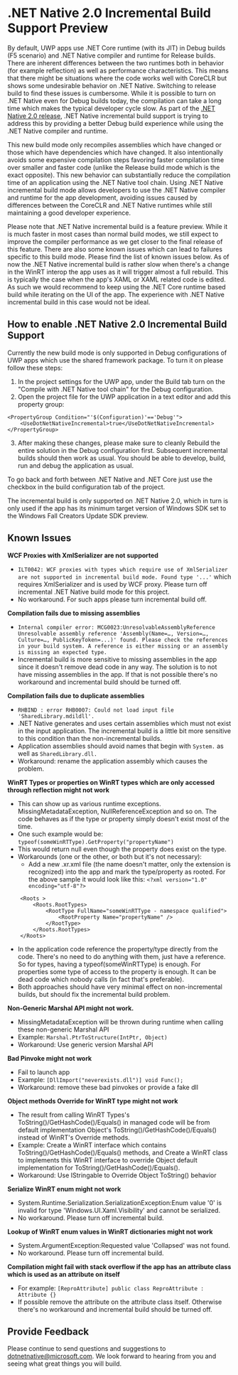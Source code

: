 # .NET Native 2.0 Incremental Build Support Preview

By default, UWP apps use .NET Core runtime (with its JIT) in Debug builds (F5 scenario) and .NET Native compiler and runtime for Release builds. There are inherent differences between the two runtimes both in behavior (for example reflection) as well as performance characteristics. This means that there might be situations where the code works well with CoreCLR but shows some undesirable behavior on .NET Native. Switching to release build to find these issues is cumbersome.
While it is possible to turn on .NET Native even for Debug builds today, the compilation can take a long time which makes the typical developer cycle slow.  As part of the [.NET Native 2.0 release](README.md), .NET Native incremental build support is trying to address this by providing a better Debug build experience while using the .NET Native compiler and runtime.

This new build mode only recompiles assemblies which have changed or those which have dependencies which have changed. It also intentionally avoids some expensive compilation steps favoring faster compilation time over smaller and faster code (unlike the Release build mode which is the exact opposite). This new behavior can substantially reduce the compilation time of an application using the .NET Native tool chain.
Using .NET Native incremental build mode allows developers to use the .NET Native compiler and runtime for the app development, avoiding issues caused by differences between the CoreCLR and .NET Native runtimes while still maintaining a good developer experience.

Please note that .NET Native incremental build is a feature preview. While it is much faster in most cases than normal build modes, we still expect to improve the compiler performance as we get closer to the final release of this feature. There are also some known issues which can lead to failures specific to this build mode. Please find the list of known issues below.
As of now the .NET Native incremental build is rather slow when there's a change in the WinRT interop the app uses as it will trigger almost a full rebuild. This is typically the case when the app's XAML or XAML related code is edited. As such we would recommend to keep using the .NET Core runtime based build while iterating on the UI of the app. The experience with .NET Native incremental build in this case would not be ideal.

## How to enable .NET Native 2.0 Incremental Build Support

Currently the new build mode is only supported in Debug configurations of UWP apps which use the shared framework package. To turn it on please follow these steps:
1. In the project settings for the UWP app, under the Build tab turn on the "Compile with .NET Native tool chain" for the Debug configuration.
2. Open the project file for the UWP application in a text editor and add this property group:

```
<PropertyGroup Condition="'$(Configuration)'=='Debug'">
    <UseDotNetNativeIncremental>true</UseDotNetNativeIncremental>
</PropertyGroup>
```
3. After making these changes, please make sure to cleanly Rebuild the entire solution in the Debug configuration first. Subsequent incremental builds should then work as usual. You should be able to develop, build, run and debug the application as usual. 

To go back and forth between .NET Native and .NET Core just use the checkbox in the build configuration tab of the project.

The incremental build is only supported on .NET Native 2.0, which in turn is only used if the app has its minimum target version of Windows SDK set to the Windows Fall Creators Update SDK preview.

## Known Issues

**WCF Proxies with XmlSerializer are not supported**
- ```ILT0042: WCF proxies with types which require use of XmlSerializer are not supported in incremental build mode. Found type '...'``` which requires XmlSerializer and is used by WCF proxy. Please turn off incremental .NET Native build mode for this project.
- No workaround.  For such apps please turn incremental build off.

**Compilation fails due to missing assemblies**
- ```Internal compiler error: MCG0023:UnresolvableAssemblyReference Unresolvable assembly reference 'Assembly(Name=…, Version=…, Culture=…, PublicKeyToken=...)' found. Please check the references in your build system. A reference is either missing or an assembly is missing an expected type.```
- Incremental build is more sensitive to missing assemblies in the app since it doesn't remove dead code in any way. The solution is to not have missing assemblies in the app. If that is not possible there's no workaround and incremental build should be turned off.

**Compilation fails due to duplicate assemblies**
- ```RHBIND : error RHB0007: Could not load input file 'SharedLibrary.mdildll'.```
- .NET Native generates and uses certain assemblies which must not exist in the input application. The incremental build is a little bit more sensitive to this condition than the non-incremental builds.
- Application assemblies should avoid names that begin with ```System.``` as well as ```SharedLibrary.dll.```
- Workaround: rename the application assembly which causes the problem.

**WinRT Types or properties on WinRT types which are only accessed through reflection might not work**
- This can show up as various runtime exceptions. MissingMetadataException, NullReferenceException and so on.  The code behaves as if the type or property simply doesn't exist most of the time.
- One such example would be: ```typeof(someWinRTType).GetProperty("propertyName")```
- This would return null even though the property does exist on the type.
- Workarounds (one or the other, or both but it's not necessary):
    - Add a new .xr.xml file (the name doesn't matter, only the extension is recognized) into the app and mark the type/property as rooted. For the above sample it would look like this: ```<?xml version="1.0" encoding="utf-8"?>```
```
    <Roots >
        <Roots.RootTypes>
            <RootType FullName="someWinRTType - namespace qualified">
                <RootProperty Name="propertyName" />
            </RootType>
        </Roots.RootTypes>
    </Roots>
```
- In the application code reference the property/type directly from the code. There's no need to do anything with them, just have a reference. So for types, having a typeof(someWinRTType) is enough. For properties some type of access to the property is enough. It can be dead code which nobody calls (in fact that's preferable).
- Both approaches should have very minimal effect on non-incremental builds, but should fix the incremental build problem.

**Non-Generic Marshal API might not work.**
- MissingMetadataException will be thrown during runtime when calling these non-generic Marshal API
- Example: ```Marshal.PtrToStructure(IntPtr, Object)```
- Workaround: Use generic version Marshal API

**Bad Pinvoke might not work**
- Fail to launch app
- Example: ```[DllImport("neverexists.dll")] void Func();```
- Workaround: remove these bad pinvokes or provide a fake dll

**Object methods Override for WinRT type might not work**
- The result from calling WinRT Types's ToString()/GetHashCode()/Equals() in managed code will be from default implementation Object's ToString()/GetHashCode()/Equals() instead of WinRT's Override methods.
- Example: Create a WinRT interface which contains ToString()/GetHashCode()/Equals() methods, and Create a WinRT class to implements this WinRT interface to override Object default implementation for ToString()/GetHashCode()/Equals().
- Workaround: Use IStringable to Override Object ToString() behavior

**Serialize WinRT enum might not work**
- System.Runtime.Serialization.SerializationException:Enum value '0' is invalid for type 'Windows.UI.Xaml.Visibility' and cannot be serialized.
- No workaround.  Please turn off incremental build.

**Lookup of WinRT enum values in WinRT dictionaries might not work**
- System.ArgumentException:Requested value 'Collapsed' was not found.
- No workaround.  Please turn off incremental build.

**Compilation might fail with stack overflow if the app has an attribute class which is used as an attribute on itself**
- For example: ```[ReproAttribute] public class ReproAttribute : Attribute {}```
- If possible remove the attribute on the attribute class itself. Otherwise there's no workaround and incremental build should be turned off.

## Provide Feedback

Please continue to send questions and suggestions to dotnetnative@microsoft.com.  We look forward to hearing from you and seeing what great things you will build.
